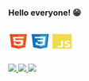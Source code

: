 ### Hello everyone! 😁 


<div style:"display: inline_block><br>
 <img align="center" alt="bno-HTML" height="30" width="40" src="https://raw.githubusercontent.com/devicons/devicon/master/icons/html5/html5-original.svg">
 <img align="center" alt="bno-CSS" height="30" width="40" src="https://raw.githubusercontent.com/devicons/devicon/master/icons/css3/css3-original.svg">
 <img align="center" alt="bno-Js" height="30" width="40" src="https://raw.githubusercontent.com/devicons/devicon/master/icons/javascript/javascript-plain.svg">
 
##

<div>
  <a href="https://www.linkedin.com/in/brunofrnnds/" target="_blank">
     <img src="https://img.shields.io/badge/-LinkedIn-%230077B5?style=for-the-badge&logo=linkedin&logoColor=white"</a>
  <a href="mailto:bnohunt@gmail.com" target="_blank">
     <img src="https://img.shields.io/badge/-Gmail-%23333?style=for-the-badge&logo=gmail&logoColor=white">
  </a>
  <a href="https://instagram.com/bno_hunt" target="_blank">
     <img src="https://img.shields.io/badge/-Instagram-%23E4405F?style=for-the-badge&logo=instagram&logoColor=white">
  </a>
</div>

